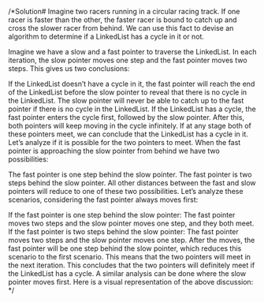/*Solution#
Imagine two racers running in a circular racing track. If one racer is faster than the other, the faster racer is bound to catch up and cross the slower racer from behind. We can use this fact to devise an algorithm to determine if a LinkedList has a cycle in it or not.

Imagine we have a slow and a fast pointer to traverse the LinkedList. In each iteration, the slow pointer moves one step and the fast pointer moves two steps. This gives us two conclusions:

If the LinkedList doesn’t have a cycle in it, the fast pointer will reach the end of the LinkedList before the slow pointer to reveal that there is no cycle in the LinkedList.
The slow pointer will never be able to catch up to the fast pointer if there is no cycle in the LinkedList.
If the LinkedList has a cycle, the fast pointer enters the cycle first, followed by the slow pointer. After this, both pointers will keep moving in the cycle infinitely. If at any stage both of these pointers meet, we can conclude that the LinkedList has a cycle in it. Let’s analyze if it is possible for the two pointers to meet. When the fast pointer is approaching the slow pointer from behind we have two possibilities:

The fast pointer is one step behind the slow pointer.
The fast pointer is two steps behind the slow pointer.
All other distances between the fast and slow pointers will reduce to one of these two possibilities. Let’s analyze these scenarios, considering the fast pointer always moves first:

If the fast pointer is one step behind the slow pointer: The fast pointer moves two steps and the slow pointer moves one step, and they both meet.
If the fast pointer is two steps behind the slow pointer: The fast pointer moves two steps and the slow pointer moves one step. After the moves, the fast pointer will be one step behind the slow pointer, which reduces this scenario to the first scenario. This means that the two pointers will meet in the next iteration.
This concludes that the two pointers will definitely meet if the LinkedList has a cycle. A similar analysis can be done where the slow pointer moves first. Here is a visual representation of the above discussion: */


